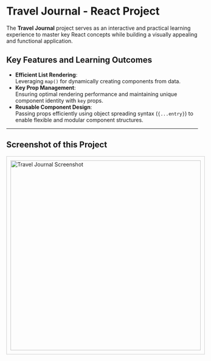 # Travel Journal - React Project

The **Travel Journal** project serves as an interactive and practical learning experience to master key React concepts while building a visually appealing and functional application.

## Key Features and Learning Outcomes

- **Efficient List Rendering**:  
  Leveraging `map()` for dynamically creating components from data.  
- **Key Prop Management**:  
  Ensuring optimal rendering performance and maintaining unique component identity with `key` props.  
- **Reusable Component Design**:  
  Passing props efficiently using object spreading syntax (`{...entry}`) to enable flexible and modular component structures.  

---

## Screenshot of this Project

<div style="border: 1px solid #ccc; padding: 10px; width: fit-content; display: inline-block;">
  <img src="https://github.com/user-attachments/assets/12b8289d-c87f-4754-afe8-2187639cac27" alt="Travel Journal Screenshot" width="500">
</div>
